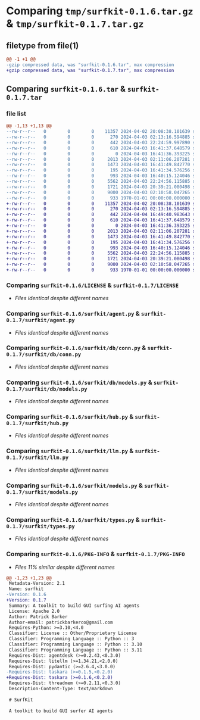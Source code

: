 # Comparing `tmp/surfkit-0.1.6.tar.gz` & `tmp/surfkit-0.1.7.tar.gz`

## filetype from file(1)

```diff
@@ -1 +1 @@
-gzip compressed data, was "surfkit-0.1.6.tar", max compression
+gzip compressed data, was "surfkit-0.1.7.tar", max compression
```

## Comparing `surfkit-0.1.6.tar` & `surfkit-0.1.7.tar`

### file list

```diff
@@ -1,13 +1,13 @@
--rw-r--r--   0        0        0    11357 2024-04-02 20:08:38.101639 surfkit-0.1.6/LICENSE
--rw-r--r--   0        0        0      270 2024-04-03 02:13:16.594885 surfkit-0.1.6/README.md
--rw-r--r--   0        0        0      442 2024-04-03 22:24:59.997890 surfkit-0.1.6/pyproject.toml
--rw-r--r--   0        0        0      610 2024-04-03 16:41:37.648579 surfkit-0.1.6/surfkit/agent.py
--rw-r--r--   0        0        0        0 2024-04-03 16:41:36.393225 surfkit-0.1.6/surfkit/cli.py
--rw-r--r--   0        0        0     2013 2024-04-03 02:11:06.207281 surfkit-0.1.6/surfkit/db/conn.py
--rw-r--r--   0        0        0     1473 2024-04-03 16:41:49.842770 surfkit-0.1.6/surfkit/db/models.py
--rw-r--r--   0        0        0      195 2024-04-03 16:41:34.576256 surfkit-0.1.6/surfkit/env.py
--rw-r--r--   0        0        0      993 2024-04-03 16:40:15.124046 surfkit-0.1.6/surfkit/hub.py
--rw-r--r--   0        0        0     5562 2024-04-03 22:24:56.115885 surfkit-0.1.6/surfkit/llm.py
--rw-r--r--   0        0        0     1721 2024-04-03 20:39:21.080498 surfkit-0.1.6/surfkit/models.py
--rw-r--r--   0        0        0     9000 2024-04-03 02:10:58.047265 surfkit-0.1.6/surfkit/types.py
--rw-r--r--   0        0        0      933 1970-01-01 00:00:00.000000 surfkit-0.1.6/PKG-INFO
+-rw-r--r--   0        0        0    11357 2024-04-02 20:08:38.101639 surfkit-0.1.7/LICENSE
+-rw-r--r--   0        0        0      270 2024-04-03 02:13:16.594885 surfkit-0.1.7/README.md
+-rw-r--r--   0        0        0      442 2024-04-04 16:49:40.983643 surfkit-0.1.7/pyproject.toml
+-rw-r--r--   0        0        0      610 2024-04-03 16:41:37.648579 surfkit-0.1.7/surfkit/agent.py
+-rw-r--r--   0        0        0        0 2024-04-03 16:41:36.393225 surfkit-0.1.7/surfkit/cli.py
+-rw-r--r--   0        0        0     2013 2024-04-03 02:11:06.207281 surfkit-0.1.7/surfkit/db/conn.py
+-rw-r--r--   0        0        0     1473 2024-04-03 16:41:49.842770 surfkit-0.1.7/surfkit/db/models.py
+-rw-r--r--   0        0        0      195 2024-04-03 16:41:34.576256 surfkit-0.1.7/surfkit/env.py
+-rw-r--r--   0        0        0      993 2024-04-03 16:40:15.124046 surfkit-0.1.7/surfkit/hub.py
+-rw-r--r--   0        0        0     5562 2024-04-03 22:24:56.115885 surfkit-0.1.7/surfkit/llm.py
+-rw-r--r--   0        0        0     1721 2024-04-03 20:39:21.080498 surfkit-0.1.7/surfkit/models.py
+-rw-r--r--   0        0        0     9000 2024-04-03 02:10:58.047265 surfkit-0.1.7/surfkit/types.py
+-rw-r--r--   0        0        0      933 1970-01-01 00:00:00.000000 surfkit-0.1.7/PKG-INFO
```

### Comparing `surfkit-0.1.6/LICENSE` & `surfkit-0.1.7/LICENSE`

 * *Files identical despite different names*

### Comparing `surfkit-0.1.6/surfkit/agent.py` & `surfkit-0.1.7/surfkit/agent.py`

 * *Files identical despite different names*

### Comparing `surfkit-0.1.6/surfkit/db/conn.py` & `surfkit-0.1.7/surfkit/db/conn.py`

 * *Files identical despite different names*

### Comparing `surfkit-0.1.6/surfkit/db/models.py` & `surfkit-0.1.7/surfkit/db/models.py`

 * *Files identical despite different names*

### Comparing `surfkit-0.1.6/surfkit/hub.py` & `surfkit-0.1.7/surfkit/hub.py`

 * *Files identical despite different names*

### Comparing `surfkit-0.1.6/surfkit/llm.py` & `surfkit-0.1.7/surfkit/llm.py`

 * *Files identical despite different names*

### Comparing `surfkit-0.1.6/surfkit/models.py` & `surfkit-0.1.7/surfkit/models.py`

 * *Files identical despite different names*

### Comparing `surfkit-0.1.6/surfkit/types.py` & `surfkit-0.1.7/surfkit/types.py`

 * *Files identical despite different names*

### Comparing `surfkit-0.1.6/PKG-INFO` & `surfkit-0.1.7/PKG-INFO`

 * *Files 11% similar despite different names*

```diff
@@ -1,23 +1,23 @@
 Metadata-Version: 2.1
 Name: surfkit
-Version: 0.1.6
+Version: 0.1.7
 Summary: A toolkit to build GUI surfing AI agents
 License: Apache 2.0
 Author: Patrick Barker
 Author-email: patrickbarkerco@gmail.com
 Requires-Python: >=3.10,<4.0
 Classifier: License :: Other/Proprietary License
 Classifier: Programming Language :: Python :: 3
 Classifier: Programming Language :: Python :: 3.10
 Classifier: Programming Language :: Python :: 3.11
 Requires-Dist: agentdesk (>=0.2.43,<0.3.0)
 Requires-Dist: litellm (>=1.34.21,<2.0.0)
 Requires-Dist: pydantic (>=2.6.4,<3.0.0)
-Requires-Dist: taskara (>=0.1.5,<0.2.0)
+Requires-Dist: taskara (>=0.1.6,<0.2.0)
 Requires-Dist: threadmem (>=0.2.11,<0.3.0)
 Description-Content-Type: text/markdown
 
 # SurfKit
 
 A toolkit to build GUI surfer AI agents
```


